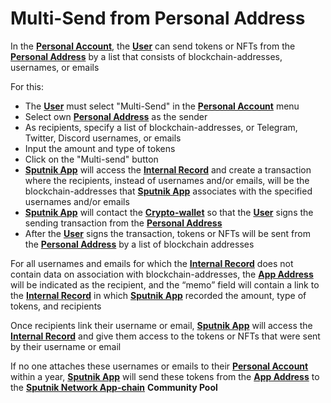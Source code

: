 # Multi-Send from Personal Address

In the [**Personal Account**](../personal-account.md), the [**User**](../../glossary-of-terms-and-scheme/user.md) can send tokens or NFTs from the [**Personal Address**](../../glossary-of-terms-and-scheme/personal-address.md) by a list that consists of blockchain-addresses, usernames, or emails&#x20;

For this:&#x20;

* The [**User**](../../glossary-of-terms-and-scheme/user.md) must select "Multi-Send" in the [**Personal Account**](../personal-account.md) menu&#x20;
* Select own [**Personal Address**](../../glossary-of-terms-and-scheme/personal-address.md) as the sender&#x20;
* As recipients, specify a list of blockchain-addresses, or Telegram, Twitter, Discord usernames, or emails&#x20;
* Input the amount and type of tokens&#x20;
* Click on the "Multi-send" button&#x20;
* [**Sputnik App**](../) will access the [**Internal Record**](../web2-functionality/internal-record.md) and create a transaction where the recipients, instead of usernames and/or emails, will be the blockchain-addresses that [**Sputnik App**](../) associates with the specified usernames and/or emails&#x20;
* [**Sputnik App**](../) will contact the [**Crypto-wallet**](../../glossary-of-terms-and-scheme/crypto-wallet.md) so that the [**User**](../../glossary-of-terms-and-scheme/user.md) signs the sending transaction from the [**Personal Address**](../../glossary-of-terms-and-scheme/personal-address.md)&#x20;
* After the [**User**](../../glossary-of-terms-and-scheme/user.md) signs the transaction, tokens or NFTs will be sent from the [**Personal Address**](../../glossary-of-terms-and-scheme/personal-address.md) by a list of blockchain addresses&#x20;

For all usernames and emails for which the [**Internal Record**](../web2-functionality/internal-record.md) does not contain data on association with blockchain-addresses, the [**App Address**](../../glossary-of-terms-and-scheme/app-address.md) will be indicated as the recipient, and the “memo” field will contain a link to the [**Internal Record**](../web2-functionality/internal-record.md) in which [**Sputnik App**](../) recorded the amount, type of tokens, and recipients&#x20;

Once recipients link their username or email, [**Sputnik App**](../) will access the [**Internal Record**](../web2-functionality/internal-record.md) and give them access to the tokens or NFTs that were sent by their username or email&#x20;

If no one attaches these usernames or emails to their [**Personal Account**](../personal-account.md) within a year, [**Sputnik App**](../) will send these tokens from the [**App Address**](../../glossary-of-terms-and-scheme/app-address.md) to the [**Sputnik Network App-chain**](../../sputnik-network-app-chain/) **Community Pool**
